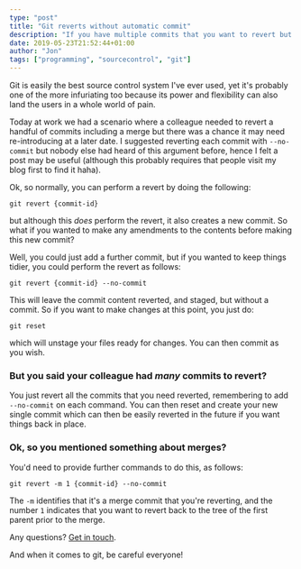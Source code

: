 ```yaml
---
type: "post"
title: "Git reverts without automatic commit"
description: "If you have multiple commits that you want to revert but keep things concise under a single commit, this could be the answer you're looking for."
date: 2019-05-23T21:52:44+01:00
author: "Jon"
tags: ["programming", "sourcecontrol", "git"]
---
```

Git is easily the best source control system I've ever used, yet it's probably one of the more infuriating too because its power and flexibility can also land the users in a whole world of pain.

Today at work we had a scenario where a colleague needed to revert a handful of commits including a merge but there was a chance it may need re-introducing at a later date. I suggested reverting each commit with `--no-commit` but nobody else had heard of this argument before, hence I felt a post may be useful (although this probably requires that people visit my blog first to find it haha).

Ok, so normally, you can perform a revert by doing the following:

```
git revert {commit-id}
```

but although this _does_ perform the revert, it also creates a new commit. So what if you wanted to make any amendments to the contents before making this new commit?

Well, you could just add a further commit, but if you wanted to keep things tidier, you could perform the revert as follows:

```
git revert {commit-id} --no-commit
```

This will leave the commit content reverted, and staged, but without a commit. So if you want to make changes at this point, you just do:

```
git reset
```

which will unstage your files ready for changes. You can then commit as you wish.

### But you said your colleague had _many_ commits to revert?

You just revert all the commits that you need reverted, remembering to add `--no-commit` on each command. You can then reset and create your new single commit which can then be easily reverted in the future if you want things back in place.

### Ok, so you mentioned something about merges?

You'd need to provide further commands to do this, as follows:

```
git revert -m 1 {commit-id} --no-commit
```

The `-m` identifies that it's a merge commit that you're reverting, and the number `1` indicates that you want to revert back to the tree of the first parent prior to the merge.

Any questions? [Get in touch](/contact).

And when it comes to git, be careful everyone!
